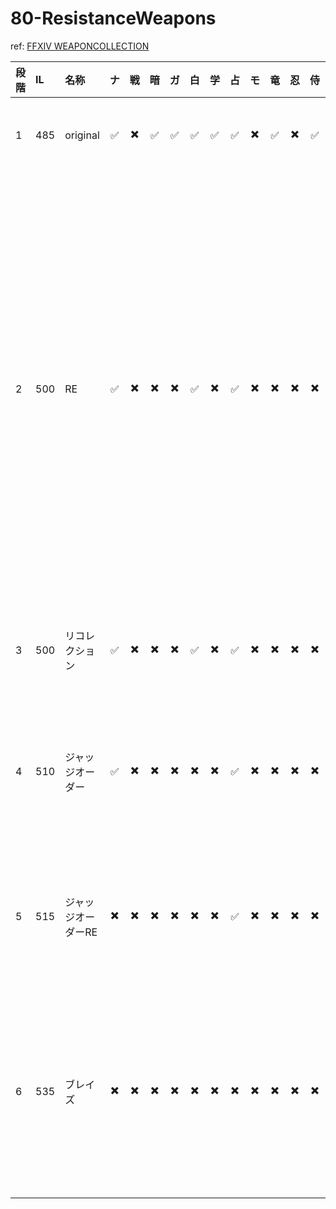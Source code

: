 # 80-ResistanceWeapons

ref: [FFXIV WEAPONCOLLECTION](https://weapon.ffxivcollection.com/where/rw/)

|段階|IL|名称|ナ|戦|暗|ガ|白|学|占|モ|竜|忍|侍|詩|機|踊|黒|召|赤|素材<img width=200/>|入手方法<img width=200/>|
|:---|:---|:---|:---:|:---:|:---:|:---:|:---:|:---:|:---:|:---:|:---:|:---:|:---:|:---:|:---:|:---:|:---:|:---:|:---:|:---|:---|
|1|485|original|:white_check_mark:|:heavy_multiplication_x:|:white_check_mark:|:white_check_mark:|:white_check_mark:|:white_check_mark:|:white_check_mark:|:heavy_multiplication_x:|:white_check_mark:|:heavy_multiplication_x:|:white_check_mark:|:heavy_multiplication_x:|:white_check_mark:|:heavy_multiplication_x:|:heavy_multiplication_x:|:heavy_multiplication_x:|:white_check_mark:|サベネアの霊鱗粉×4|詩学250|
|2|500|RE|:white_check_mark:|:heavy_multiplication_x:|:heavy_multiplication_x:|:heavy_multiplication_x:|:white_check_mark:|:heavy_multiplication_x:|:white_check_mark:|:heavy_multiplication_x:|:heavy_multiplication_x:|:heavy_multiplication_x:|:heavy_multiplication_x:|:heavy_multiplication_x:|:heavy_multiplication_x:|:heavy_multiplication_x:|:heavy_multiplication_x:|:heavy_multiplication_x:|:white_check_mark:|悩ましき記憶の一塊×20  悲しき記憶の一塊×20  恐ろしき記憶の一塊×20|クルザス西部高地/アバラシア雲海FATE  高地ドラヴァニア/ドラヴァニア雲海FATE  低地ドラヴァニア/アジスラーFATE  ボズヤ戦線|
|3|500|リコレクション|:white_check_mark:|:heavy_multiplication_x:|:heavy_multiplication_x:|:heavy_multiplication_x:|:white_check_mark:|:heavy_multiplication_x:|:white_check_mark:|:heavy_multiplication_x:|:heavy_multiplication_x:|:heavy_multiplication_x:|:heavy_multiplication_x:|:heavy_multiplication_x:|:heavy_multiplication_x:|:heavy_multiplication_x:|:heavy_multiplication_x:|:heavy_multiplication_x:|:heavy_multiplication_x:|猛々しき記憶の一塊×6|60ID,レベルレ  ボズヤ戦線|
|4|510|ジャッジオーダー|:white_check_mark:|:heavy_multiplication_x:|:heavy_multiplication_x:|:heavy_multiplication_x:|:heavy_multiplication_x:|:heavy_multiplication_x:|:white_check_mark:|:heavy_multiplication_x:|:heavy_multiplication_x:|:heavy_multiplication_x:|:heavy_multiplication_x:|:heavy_multiplication_x:|:heavy_multiplication_x:|:heavy_multiplication_x:|:heavy_multiplication_x:|:heavy_multiplication_x:|:heavy_multiplication_x:|苦々しき記憶の一塊×15|クリスタルタワー  ボズヤ戦線CE,攻城戦|
|5|515|ジャッジオーダーRE|:heavy_multiplication_x:|:heavy_multiplication_x:|:heavy_multiplication_x:|:heavy_multiplication_x:|:heavy_multiplication_x:|:heavy_multiplication_x:|:white_check_mark:|:heavy_multiplication_x:|:heavy_multiplication_x:|:heavy_multiplication_x:|:heavy_multiplication_x:|:heavy_multiplication_x:|:heavy_multiplication_x:|:heavy_multiplication_x:|:heavy_multiplication_x:|:heavy_multiplication_x:|:heavy_multiplication_x:|打ち捨てられた遺物×15|死者の宮殿,グンヒルドディルーブラム|
|6|535|ブレイズ|:heavy_multiplication_x:|:heavy_multiplication_x:|:heavy_multiplication_x:|:heavy_multiplication_x:|:heavy_multiplication_x:|:heavy_multiplication_x:|:heavy_multiplication_x:|:heavy_multiplication_x:|:heavy_multiplication_x:|:heavy_multiplication_x:|:heavy_multiplication_x:|:heavy_multiplication_x:|:heavy_multiplication_x:|:heavy_multiplication_x:|:heavy_multiplication_x:|:heavy_multiplication_x:|:heavy_multiplication_x:|輝かしき激情の一塊×15|アメノミハシラ  70ID  グンヒルドディルーブラム,ダルリアータ|
